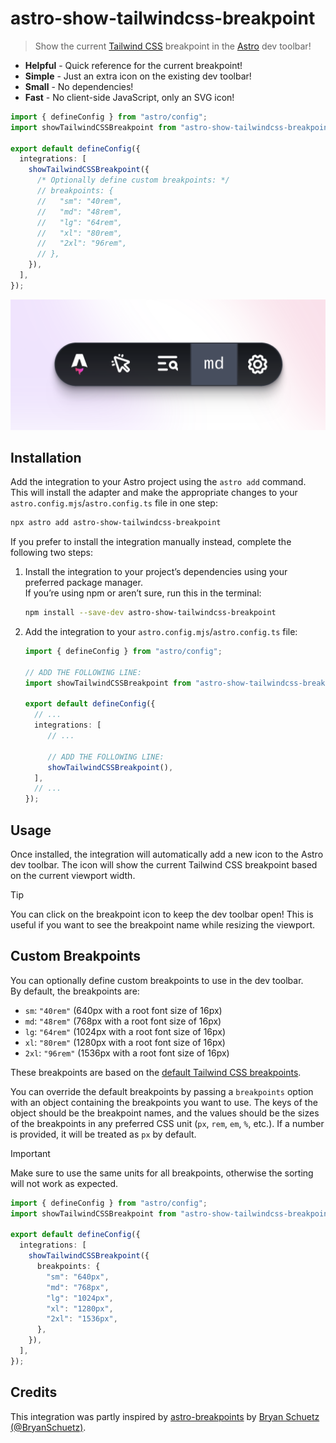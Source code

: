 # astro-show-tailwindcss-breakpoint

> Show the current [Tailwind CSS][tailwindcss] breakpoint in the [Astro][astro] dev toolbar!

- **Helpful** - Quick reference for the current breakpoint!
- **Simple** - Just an extra icon on the existing dev toolbar!
- **Small** - No dependencies!
- **Fast** - No client-side JavaScript, only an SVG icon!

```typescript
import { defineConfig } from "astro/config";
import showTailwindCSSBreakpoint from "astro-show-tailwindcss-breakpoint";

export default defineConfig({
  integrations: [
    showTailwindCSSBreakpoint({
      /* Optionally define custom breakpoints: */
      // breakpoints: {
      //   "sm": "40rem",
      //   "md": "48rem",
      //   "lg": "64rem",
      //   "xl": "80rem",
      //   "2xl": "96rem",
      // },
    }),
  ],
});
```

![Screenshot of an Astro dev toolbar using this integration](./.github/assets/toolbar.png)

## Installation

Add the integration to your Astro project using the `astro add` command.  
This will install the adapter and make the appropriate changes to your
`astro.config.mjs`/`astro.config.ts` file in one step:
```bash
npx astro add astro-show-tailwindcss-breakpoint
```
If you prefer to install the integration manually instead, complete the
following two steps:
1. Install the integration to your project’s dependencies using your preferred
   package manager.  
   If you’re using npm or aren’t sure, run this in the terminal:
   ```bash
   npm install --save-dev astro-show-tailwindcss-breakpoint
   ```
2. Add the integration to your `astro.config.mjs`/`astro.config.ts` file:
   ```typescript
   import { defineConfig } from "astro/config";
   
   // ADD THE FOLLOWING LINE:
   import showTailwindCSSBreakpoint from "astro-show-tailwindcss-breakpoint";

   export default defineConfig({
     // ...
     integrations: [
        // ...
   
        // ADD THE FOLLOWING LINE:
        showTailwindCSSBreakpoint(),
     ],
     // ...
   });
   ```

## Usage

Once installed, the integration will automatically add a new icon to the
Astro dev toolbar. The icon will show the current Tailwind CSS breakpoint
based on the current viewport width.

> [!TIP]
> You can click on the breakpoint icon to keep the dev toolbar open!
> This is useful if you want to see the breakpoint name while resizing
> the viewport.

## Custom Breakpoints

You can optionally define custom breakpoints to use in the dev toolbar.  
By default, the breakpoints are:
- `sm`: `"40rem"` (640px with a root font size of 16px)
- `md`: `"48rem"` (768px with a root font size of 16px)
- `lg`: `"64rem"` (1024px with a root font size of 16px)
- `xl`: `"80rem"` (1280px with a root font size of 16px)
- `2xl`: `"96rem"` (1536px with a root font size of 16px)

These breakpoints are based on the [default Tailwind CSS breakpoints][tailwindcss-breakpoints].

You can override the default breakpoints by passing a `breakpoints` option with
an object containing the breakpoints you want to use. The keys of the
object should be the breakpoint names, and the values should be the sizes
of the breakpoints in any preferred CSS unit (`px`, `rem`, `em`, `%`, etc.).
If a number is provided, it will be treated as `px` by default.

> [!IMPORTANT]
> Make sure to use the same units for all breakpoints, otherwise the
> sorting will not work as expected.

```typescript
import { defineConfig } from "astro/config";
import showTailwindCSSBreakpoint from "astro-show-tailwindcss-breakpoint";

export default defineConfig({
  integrations: [
    showTailwindCSSBreakpoint({
      breakpoints: {
        "sm": "640px",
        "md": "768px",
        "lg": "1024px",
        "xl": "1280px",
        "2xl": "1536px",
      },
    }),
  ],
});
```

## Credits

This integration was partly inspired by [astro-breakpoints][astro-breakpoints]
by [Bryan Schuetz (@BryanSchuetz)][@BryanSchuetz].

[astro]: https://astro.build/
[tailwindcss]: https://tailwindcss.com/
[tailwindcss-breakpoints]: https://tailwindcss.com/docs/responsive-design#overview
[astro-breakpoints]: https://github.com/BryanSchuetz/astro-breakpoints
[@BryanSchuetz]: https://github.com/BryanSchuetz
